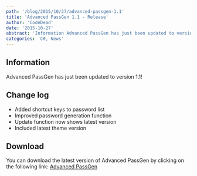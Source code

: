 ```yaml
---
path: '/blog/2015/10/27/advanced-passgen-1.1'
title: 'Advanced PassGen 1.1 - Release'
author: 'CodeDead'
date: '2015-10-27'
abstract: 'Information Advanced PassGen has just been updated to version 1.1! Change log Added shortcut keys to password list Improved password generation function Update function now shows latest version Included latest theme version Contact us If you have any questions...'
categories: 'C#, News'
---
```


## Information

Advanced PassGen has just been updated to version 1.1!

## Change log

- Added shortcut keys to password list
- Improved password generation function
- Update function now shows latest version
- Included latest theme version

## Download

You can download the latest version of Advanced PassGen by clicking on the following link:
<a href="/software/advanced-passgen">Advanced PassGen</a>
